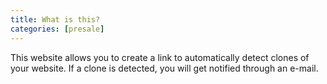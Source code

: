 ```yaml
---
title: What is this?
categories: [presale]
---
```


This website allows you to create a link to automatically detect clones of your website. If a clone is detected, you will get notified through an e-mail.
